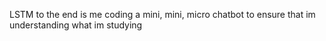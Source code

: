 LSTM to the end is me coding a mini, mini, micro chatbot to ensure that im understanding what im studying
